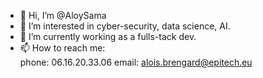 - 👋 Hi, I’m @AloySama
- 👀 I’m interested in cyber-security, data science, AI.
- 🌱 I’m currently working as a fulls-tack dev.
- 📫 How to reach me:
  <br>phone: 06.16.20.33.06
  email: alois.brengard@epitech.eu
<!---
AloySama/AloySama is a ✨ special ✨ repository because its `README.md` (this file) appears on your GitHub profile.
You can click the Preview link to take a look at your changes.
--->
